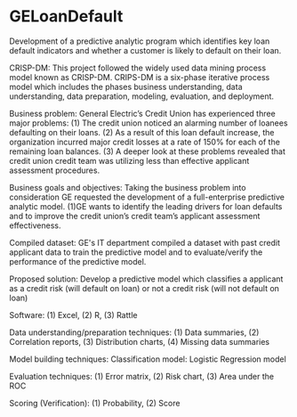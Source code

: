 # GELoanDefault
Development of a predictive analytic program which identifies key loan default indicators and whether a customer is likely to default on their loan.

CRISP-DM:
This project followed the widely used data mining process model known as CRISP-DM. CRIPS-DM is a six-phase iterative process model which includes the phases business understanding, data understanding, data preparation, modeling, evaluation, and deployment.

Business problem:
General Electric’s Credit Union has experienced three major problems:
(1) The credit union noticed an alarming number of loanees defaulting on their loans. (2) As a result of this loan default increase, the organization incurred major credit losses at a rate of 150% for each of the remaining loan balances. (3) A deeper look at these problems revealed that credit union credit team was utilizing less than effective applicant assessment procedures.

Business goals and objectives:
Taking the business problem into consideration GE requested the development of a full-enterprise predictive analytic model.
(1)GE wants to identify the leading drivers for loan defaults and to improve the credit union’s credit team’s applicant assessment effectiveness.

Compiled dataset:
GE's IT department compiled a dataset with past credit applicant data to train the predictive model and to evaluate/verify the performance of the predictive model.

Proposed solution:
Develop a predictive model which classifies a applicant as a credit risk (will default on loan) or not a credit risk (will not default on loan)

Software:
(1) Excel, (2) R, (3) Rattle

Data understanding/preparation techniques:
(1) Data summaries, (2) Correlation reports, (3) Distribution charts, (4) Missing data summaries

Model building techniques:
Classification model: Logistic Regression model

Evaluation techniques:
(1) Error matrix, (2) Risk chart, (3) Area under the ROC

Scoring (Verification): 
(1) Probability, (2) Score


